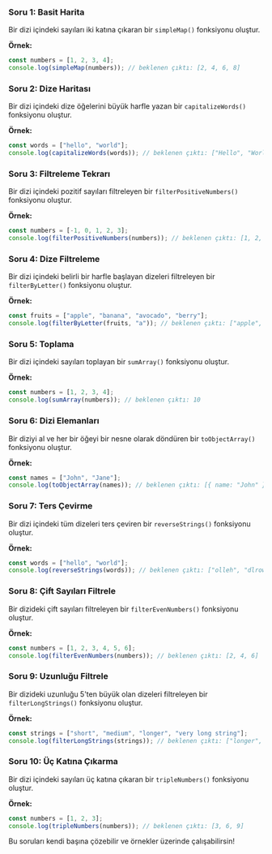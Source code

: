### Soru 1: Basit Harita
Bir dizi içindeki sayıları iki katına çıkaran bir `simpleMap()` fonksiyonu oluştur. 

**Örnek:**
```javascript
const numbers = [1, 2, 3, 4];
console.log(simpleMap(numbers)); // beklenen çıktı: [2, 4, 6, 8]
```

### Soru 2: Dize Haritası
Bir dizi içindeki dize öğelerini büyük harfle yazan bir `capitalizeWords()` fonksiyonu oluştur. 

**Örnek:**
```javascript
const words = ["hello", "world"];
console.log(capitalizeWords(words)); // beklenen çıktı: ["Hello", "World"]
```

### Soru 3: Filtreleme Tekrarı
Bir dizi içindeki pozitif sayıları filtreleyen bir `filterPositiveNumbers()` fonksiyonu oluştur. 

**Örnek:**
```javascript
const numbers = [-1, 0, 1, 2, 3];
console.log(filterPositiveNumbers(numbers)); // beklenen çıktı: [1, 2, 3]
```

### Soru 4: Dize Filtreleme
Bir dizi içindeki belirli bir harfle başlayan dizeleri filtreleyen bir `filterByLetter()` fonksiyonu oluştur. 

**Örnek:**
```javascript
const fruits = ["apple", "banana", "avocado", "berry"];
console.log(filterByLetter(fruits, "a")); // beklenen çıktı: ["apple", "avocado"]
```

### Soru 5: Toplama
Bir dizi içindeki sayıları toplayan bir `sumArray()` fonksiyonu oluştur. 

**Örnek:**
```javascript
const numbers = [1, 2, 3, 4];
console.log(sumArray(numbers)); // beklenen çıktı: 10
```

### Soru 6: Dizi Elemanları
Bir diziyi al ve her bir öğeyi bir nesne olarak döndüren bir `toObjectArray()` fonksiyonu oluştur. 

**Örnek:**
```javascript
const names = ["John", "Jane"];
console.log(toObjectArray(names)); // beklenen çıktı: [{ name: "John" }, { name: "Jane" }]
```

### Soru 7: Ters Çevirme
Bir dizi içindeki tüm dizeleri ters çeviren bir `reverseStrings()` fonksiyonu oluştur. 

**Örnek:**
```javascript
const words = ["hello", "world"];
console.log(reverseStrings(words)); // beklenen çıktı: ["olleh", "dlrow"]
```

### Soru 8: Çift Sayıları Filtrele
Bir dizideki çift sayıları filtreleyen bir `filterEvenNumbers()` fonksiyonu oluştur. 

**Örnek:**
```javascript
const numbers = [1, 2, 3, 4, 5, 6];
console.log(filterEvenNumbers(numbers)); // beklenen çıktı: [2, 4, 6]
```

### Soru 9: Uzunluğu Filtrele
Bir dizideki uzunluğu 5'ten büyük olan dizeleri filtreleyen bir `filterLongStrings()` fonksiyonu oluştur. 

**Örnek:**
```javascript
const strings = ["short", "medium", "longer", "very long string"];
console.log(filterLongStrings(strings)); // beklenen çıktı: ["longer", "very long string"]
```

### Soru 10: Üç Katına Çıkarma
Bir dizi içindeki sayıları üç katına çıkaran bir `tripleNumbers()` fonksiyonu oluştur. 

**Örnek:**
```javascript
const numbers = [1, 2, 3];
console.log(tripleNumbers(numbers)); // beklenen çıktı: [3, 6, 9]
```

Bu soruları kendi başına çözebilir ve örnekler üzerinde çalışabilirsin!